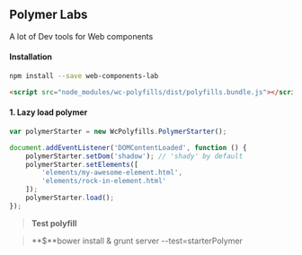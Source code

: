 ## Polymer Labs
A lot of Dev tools for Web components

#### Installation
```bash
npm install --save web-components-lab
```

```html
<script src="node_modules/wc-polyfills/dist/polyfills.bundle.js"></script>
```

#### 1. Lazy load polymer
```javascript
var polymerStarter = new WcPolyfills.PolymerStarter();

document.addEventListener('DOMContentLoaded', function () {
	polymerStarter.setDom('shadow'); // 'shady' by default
	polymerStarter.setElements([
		'elements/my-awesome-element.html',
		'elements/rock-in-element.html'
	]);
	polymerStarter.load();
});
```

>**Test polyfill**

>**$**bower install & grunt server --test=starterPolymer
